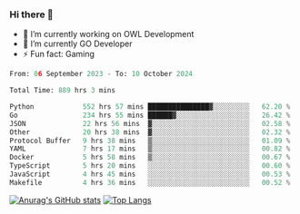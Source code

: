 ### Hi there 👋 

- 🔭 I’m currently working on OWL Development
- 🌱 I’m currently GO Developer
-  ⚡ Fun fact: Gaming
  
  <!--
- 👯 I’m looking to collaborate on ...
- 🤔 I’m looking for help with ...
- 💬 Ask me about ...
- 📫 How to reach me: ...
- 😄 Pronouns: ...
-->

<!--START_SECTION:waka-->

```python
From: 06 September 2023 - To: 10 October 2024

Total Time: 889 hrs 3 mins

Python            552 hrs 57 mins ███████████████▓░░░░░░░░░   62.20 %
Go                234 hrs 55 mins ██████▓░░░░░░░░░░░░░░░░░░   26.42 %
JSON              22 hrs 56 mins  ▓░░░░░░░░░░░░░░░░░░░░░░░░   02.58 %
Other             20 hrs 38 mins  ▓░░░░░░░░░░░░░░░░░░░░░░░░   02.32 %
Protocol Buffer   9 hrs 38 mins   ▒░░░░░░░░░░░░░░░░░░░░░░░░   01.09 %
YAML              7 hrs 17 mins   ▒░░░░░░░░░░░░░░░░░░░░░░░░   00.82 %
Docker            5 hrs 58 mins   ▒░░░░░░░░░░░░░░░░░░░░░░░░   00.67 %
TypeScript        5 hrs 20 mins   ░░░░░░░░░░░░░░░░░░░░░░░░░   00.60 %
JavaScript        4 hrs 45 mins   ░░░░░░░░░░░░░░░░░░░░░░░░░   00.53 %
Makefile          4 hrs 36 mins   ░░░░░░░░░░░░░░░░░░░░░░░░░   00.52 %
```

<!--END_SECTION:waka-->

[![Anurag's GitHub stats](https://github-readme-stats.vercel.app/api?username=aebalz&show_icons=true&theme=codeSTACKr)](https://github.com/anuraghazra/github-readme-stats)
[![Top Langs](https://github-readme-stats.vercel.app/api/top-langs/?username=aebalz&layout=compact&card_width=350&theme=codeSTACKr)](https://github.com/anuraghazra/github-readme-stats)
<!-- [![Readme Card](https://github-readme-stats.vercel.app/api/pin/?username=aebalz&repo=go-gin-gone&show_owner=true)](https://github.com/anuraghazra/github-readme-stats)-->
